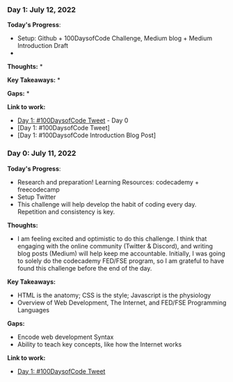 ### Day 1: July 12, 2022

**Today's Progress**: 
* Setup: Github + 100DaysofCode Challenge, Medium blog + Medium Introduction Draft
* 

**Thoughts:**
* 

**Key Takeaways:** 
*

**Gaps:** 
*

**Link to work:** 
* [Day 1: #100DaysofCode Tweet](https://twitter.com/Chashutech/status/1546655807382556672) - Day 0 
* [Day 1: #100DaysofCode Tweet]
* [Day 1: #100DaysofCode Introduction Blog Post]

### Day 0: July 11, 2022

**Today's Progress**: 

* Research and preparation! Learning Resources: codecademy + freecodecamp 
* Setup Twitter
* This challenge will help develop the habit of coding every day. Repetition and consistency is key. 

**Thoughts:** 

* I am feeling excited and optimistic to do this challenge. I think that engaging with the online community (Twitter & Discord), and writing blog posts (Medium) will help keep me accountable. Initially, I was going to solely do the codecademy FED/FSE program, so I am grateful to have found this challenge before the end of the day. 

**Key Takeaways:** 
* HTML is the anatomy; CSS is the style; Javascript is the physiology 
* Overview of Web Development, The Internet, and FED/FSE Programming Languages   

**Gaps:** 
* Encode web development Syntax 
* Ability to teach key concepts, like how the Internet works

**Link to work:** 

* [Day 1: #100DaysofCode Tweet](https://twitter.com/Chashutech/status/1546655807382556672)
